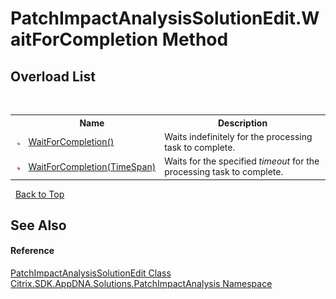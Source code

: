 # PatchImpactAnalysisSolutionEdit.WaitForCompletion Method 
 


## Overload List
&nbsp;<table><tr><th></th><th>Name</th><th>Description</th></tr><tr><td>![Public method](media/pubmethod.gif "Public method")</td><td><a href="M_Citrix_SDK_AppDNA_Solutions_PatchImpactAnalysis_PatchImpactAnalysisSolutionEdit_WaitForCompletion">WaitForCompletion()</a></td><td>
Waits indefinitely for the processing task to complete.</td></tr><tr><td>![Public method](media/pubmethod.gif "Public method")</td><td><a href="M_Citrix_SDK_AppDNA_Solutions_PatchImpactAnalysis_PatchImpactAnalysisSolutionEdit_WaitForCompletion_1">WaitForCompletion(TimeSpan)</a></td><td>
Waits for the specified *timeout* for the processing task to complete.</td></tr></table>&nbsp;
<a href="#patchimpactanalysissolutionedit.waitforcompletion-method">Back to Top</a>

## See Also


#### Reference
<a href="T_Citrix_SDK_AppDNA_Solutions_PatchImpactAnalysis_PatchImpactAnalysisSolutionEdit">PatchImpactAnalysisSolutionEdit Class</a><br /><a href="N_Citrix_SDK_AppDNA_Solutions_PatchImpactAnalysis">Citrix.SDK.AppDNA.Solutions.PatchImpactAnalysis Namespace</a><br />